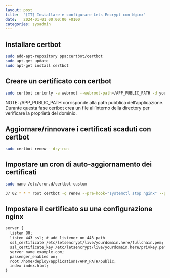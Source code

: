 ```yaml
---
layout: post
title:  "[IT] Installare e configurare Lets Encrypt con Nginx"
date:   2024-01-01 00:00:00 +0100
categories: sysadmin
---
```

## Installare certbot

```bash
sudo add-apt-repository ppa:certbot/certbot
sudo apt-get update
sudo apt-get install certbot
```

## Creare un certificato con certbot

```bash
sudo certbot certonly -a webroot --webroot-path=/APP_PUBLIC_PATH -d yourdomain.here
```

NOTE: /APP_PUBLIC_PATH corrisponde alla path pubblica dell’applicazione. Durante questa fase certbot crea un file all’interno della directory per verificare la proprietà del dominio.

## Aggiornare/rinnovare i certificati scaduti con certbot

```bash
sudo certbot renew --dry-run
```

## Impostare un cron di auto-aggiornamento dei certificati

```bash
sudo nano /etc/cron.d/certbot-custom

37 02 * * * root certbot -q renew --pre-hook="systemctl stop nginx" --post-hook="systemctl start nginx"
```

## Impostare il certificato su una configurazione nginx

```txt
server {
  listen 80;
  listen 443 ssl; # add listener on 443 path
  ssl_certificate /etc/letsencrypt/live/yourdomain.here/fullchain.pem; # add ssl certificate
  ssl_certificate_key /etc/letsencrypt/live/yourdomain.here/privkey.pem; # add ssl certificate key
  server_name example.com;
  passenger_enabled on;
  root /home/deploy/applications/APP_PATH/public;
  index index.html;
}
```
